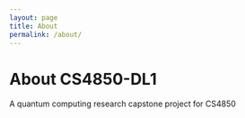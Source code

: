 ```yaml
---
layout: page
title: About
permalink: /about/
---
```


# About CS4850-DL1

A quantum computing research capstone project for CS4850
